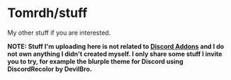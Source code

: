 # Tomrdh/stuff

My other stuff if you are interested.

**NOTE: Stuff I'm uploading here is not related to [Discord Addons](https://github.com/Tomrdh/discord-addons) and I do not own anything I didn't created myself. I only share some stuff I invite you to try, for example the blurple theme for Discord using DiscordRecolor by DevilBro.**
